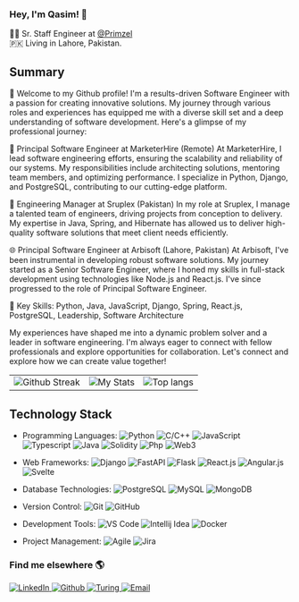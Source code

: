### Hey, I'm Qasim! 👋

👨‍💻 Sr. Staff Engineer at [@Primzel](https://github.com/primzel)  
🇵🇰 Living in Lahore, Pakistan. 
## Summary

👋 Welcome to my Github profile! I'm a results-driven Software Engineer with a passion for creating innovative solutions. My journey through various roles and experiences has equipped me with a diverse skill set and a deep understanding of software development. Here's a glimpse of my professional journey:

🚀 Principal Software Engineer at MarketerHire (Remote)
At MarketerHire, I lead software engineering efforts, ensuring the scalability and reliability of our systems. My responsibilities include architecting solutions, mentoring team members, and optimizing performance. I specialize in Python, Django, and PostgreSQL, contributing to our cutting-edge platform.

🔧 Engineering Manager at Sruplex (Pakistan)
In my role at Sruplex, I manage a talented team of engineers, driving projects from conception to delivery. My expertise in Java, Spring, and Hibernate has allowed us to deliver high-quality software solutions that meet client needs efficiently.

🌐 Principal Software Engineer at Arbisoft (Lahore, Pakistan)
At Arbisoft, I've been instrumental in developing robust software solutions. My journey started as a Senior Software Engineer, where I honed my skills in full-stack development using technologies like Node.js and React.js. I've since progressed to the role of Principal Software Engineer.

🔑 Key Skills: Python, Java, JavaScript, Django, Spring, React.js, PostgreSQL, Leadership, Software Architecture

My experiences have shaped me into a dynamic problem solver and a leader in software engineering. I'm always eager to connect with fellow professionals and explore opportunities for collaboration. Let's connect and explore how we can create value together!

<table>
  <tr>
    <td>
      <img src="https://github-readme-streak-stats.herokuapp.com/?user=qasimgulzar&cardType=level&theme=light&Background=FFFFFF" alt="Github Streak">
    </td>
    <td>
      <img src="https://awesome-github-stats.azurewebsites.net/user-stats/qasimgulzar??cardType=level&Background=FFFFFF&title=0" alt="My Stats">
    </td>
    <td>
      <img src="https://github-readme-stats.vercel.app/api/top-langs/?username=qasimgulzar&hide_progress=true" alt="Top langs">
    </td>
  </tr>
</table>

## Technology Stack

- Programming Languages: 
  ![Python](https://img.shields.io/badge/Python-3776AB?logo=python&logoColor=white)
  ![C/C++](https://img.shields.io/badge/C/C++-3776AB?logo=c++&logoColor=white)
  ![JavaScript](https://img.shields.io/badge/JavaScript-F7DF1E?logo=javascript&logoColor=black)
  ![Typescript](https://img.shields.io/badge/Typescript-F7DF1E?logo=typescript&logoColor=black)
  ![Java](https://img.shields.io/badge/Java-F7DF1E?logo=java&logoColor=black)
  ![Solidity](https://img.shields.io/badge/Solidity-F7DF1E?logo=solidity&logoColor=black)
  ![Php](https://img.shields.io/badge/Php-F7DF1E?logo=php&logoColor=black)
  ![Web3](https://img.shields.io/badge/Web3-F7DF1E?logo=web3&logoColor=black)

- Web Frameworks:
  ![Django](https://img.shields.io/badge/Django-092E20?logo=django&logoColor=white)
  ![FastAPI](https://img.shields.io/badge/FastAPI-009688?logo=fastapi&logoColor=white)
  ![Flask](https://img.shields.io/badge/Flask-009688?logo=flask&logoColor=white)
  ![React.js](https://img.shields.io/badge/React.js-61DAFB?logo=react&logoColor=white)
  ![Angular.js](https://img.shields.io/badge/Angular.js-61DAFB?logo=angular&logoColor=red)
  ![Svelte](https://img.shields.io/badge/Svelte-F7DF1E?logo=svelte&logoColor=black)

- Database Technologies:
  ![PostgreSQL](https://img.shields.io/badge/PostgreSQL-336791?logo=postgresql&logoColor=white)
  ![MySQL](https://img.shields.io/badge/MySQL-4479A1?logo=mysql&logoColor=white)
  ![MongoDB](https://img.shields.io/badge/MongoDB-4479A1?logo=mongodb&logoColor=white)

- Version Control: 
  ![Git](https://img.shields.io/badge/Git-F05032?logo=git&logoColor=white)
  ![GitHub](https://img.shields.io/badge/GitHub-181717?logo=github&logoColor=white)

- Development Tools: 
  ![VS Code](https://img.shields.io/badge/VS%20Code-007ACC?logo=visualstudiocode&logoColor=white)
  ![Intellij Idea](https://img.shields.io/badge/Intellij_Idea-007ACC?logo=intellijidea&logoColor=white)
  ![Docker](https://img.shields.io/badge/Docker-2496ED?logo=docker&logoColor=white)

- Project Management: 
  ![Agile](https://img.shields.io/badge/Agile-0098FF?logo=agile&logoColor=white)
  ![Jira](https://img.shields.io/badge/Jira-0098FF?logo=jira&logoColor=white)

### Find me elsewhere 🌎  

<a href="https://www.linkedin.com/in/qasimkhokhar" target="_blank">
  <img src=https://img.shields.io/badge/qasim_gulzar-black?&style=for-the-badge&logo=linkedin&logoColor=white alt=LinkedIn style="margin-bottom: 5px;" />
</a>

<a href="https://github.com/qasimgulzar?tab=repositories" target="_blank">
  <img src=https://img.shields.io/badge/qasim_gulzar-black?&style=for-the-badge&logo=github&logoColor=white alt=Github style="margin-bottom: 5px;" />
</a>

<a href="https://matching.turing.com/developer-resume-preview/7784d950d1dfd8cd4dfd356b8bc3d206bbe73470c421">
  <img src="https://img.shields.io/badge/qasim_gulzar-black?&style=for-the-badge&logo=freelancer&logoColor=white" alt=Turing style="margin-bottom: 5px;" />
</a>

<a href="mailto:qasim.khokhar52@gmail.com">
  <img src=https://img.shields.io/badge/qasim_gulzar-black?&style=for-the-badge&logo=gmail&logoColor=white alt=Email style="margin-bottom: 5px;" />
</a>
